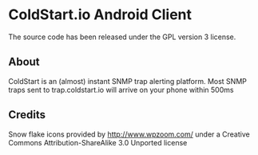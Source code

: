 ColdStart.io Android Client
==========
The source code has been released under the GPL version 3 license.


About
-----
ColdStart is an (almost) instant SNMP trap alerting platform. Most SNMP traps sent to trap.coldstart.io will arrive on your phone within 500ms

Credits
-------
Snow flake icons provided by http://www.wpzoom.com/ under a Creative Commons Attribution-ShareAlike 3.0 Unported license